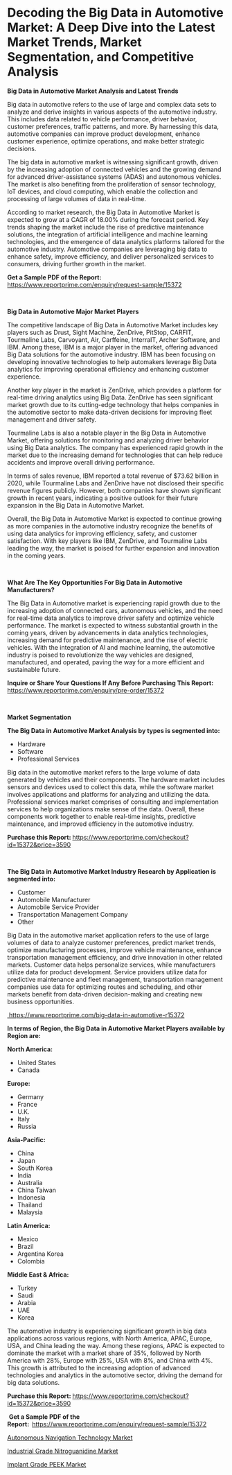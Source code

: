 <p><h1>Decoding the Big Data in Automotive Market: A Deep Dive into the Latest Market Trends, Market Segmentation, and Competitive Analysis</h1></p><p><strong>Big Data in Automotive Market Analysis and Latest Trends</strong></p>
<p><p>Big data in automotive refers to the use of large and complex data sets to analyze and derive insights in various aspects of the automotive industry. This includes data related to vehicle performance, driver behavior, customer preferences, traffic patterns, and more. By harnessing this data, automotive companies can improve product development, enhance customer experience, optimize operations, and make better strategic decisions.</p><p>The big data in automotive market is witnessing significant growth, driven by the increasing adoption of connected vehicles and the growing demand for advanced driver-assistance systems (ADAS) and autonomous vehicles. The market is also benefiting from the proliferation of sensor technology, IoT devices, and cloud computing, which enable the collection and processing of large volumes of data in real-time.</p><p>According to market research, the Big Data in Automotive Market is expected to grow at a CAGR of 18.00% during the forecast period. Key trends shaping the market include the rise of predictive maintenance solutions, the integration of artificial intelligence and machine learning technologies, and the emergence of data analytics platforms tailored for the automotive industry. Automotive companies are leveraging big data to enhance safety, improve efficiency, and deliver personalized services to consumers, driving further growth in the market.</p></p>
<p><strong>Get a Sample PDF of the Report:&nbsp;</strong> <a href="https://www.reportprime.com/enquiry/request-sample/15372">https://www.reportprime.com/enquiry/request-sample/15372</a></p>
<p>&nbsp;</p>
<p><strong>Big Data in Automotive Major Market Players</strong></p>
<p><p>The competitive landscape of Big Data in Automotive Market includes key players such as Drust, Sight Machine, ZenDrive, PitStop, CARFIT, Tourmaline Labs, Carvoyant, Air, Carffeine, InterraIT, Archer Software, and IBM. Among these, IBM is a major player in the market, offering advanced Big Data solutions for the automotive industry. IBM has been focusing on developing innovative technologies to help automakers leverage Big Data analytics for improving operational efficiency and enhancing customer experience.</p><p>Another key player in the market is ZenDrive, which provides a platform for real-time driving analytics using Big Data. ZenDrive has seen significant market growth due to its cutting-edge technology that helps companies in the automotive sector to make data-driven decisions for improving fleet management and driver safety.</p><p>Tourmaline Labs is also a notable player in the Big Data in Automotive Market, offering solutions for monitoring and analyzing driver behavior using Big Data analytics. The company has experienced rapid growth in the market due to the increasing demand for technologies that can help reduce accidents and improve overall driving performance.</p><p>In terms of sales revenue, IBM reported a total revenue of $73.62 billion in 2020, while Tourmaline Labs and ZenDrive have not disclosed their specific revenue figures publicly. However, both companies have shown significant growth in recent years, indicating a positive outlook for their future expansion in the Big Data in Automotive Market.</p><p>Overall, the Big Data in Automotive Market is expected to continue growing as more companies in the automotive industry recognize the benefits of using data analytics for improving efficiency, safety, and customer satisfaction. With key players like IBM, ZenDrive, and Tourmaline Labs leading the way, the market is poised for further expansion and innovation in the coming years.</p></p>
<p>&nbsp;</p>
<p><strong>What Are The Key Opportunities For Big Data in Automotive Manufacturers?</strong></p>
<p><p>The Big Data in Automotive market is experiencing rapid growth due to the increasing adoption of connected cars, autonomous vehicles, and the need for real-time data analytics to improve driver safety and optimize vehicle performance. The market is expected to witness substantial growth in the coming years, driven by advancements in data analytics technologies, increasing demand for predictive maintenance, and the rise of electric vehicles. With the integration of AI and machine learning, the automotive industry is poised to revolutionize the way vehicles are designed, manufactured, and operated, paving the way for a more efficient and sustainable future.</p></p>
<p><strong>Inquire or Share Your Questions If Any Before Purchasing This Report:</strong> <a href="https://www.reportprime.com/enquiry/pre-order/15372">https://www.reportprime.com/enquiry/pre-order/15372</a></p>
<p>&nbsp;</p>
<p><strong>Market Segmentation</strong></p>
<p><strong>The Big Data in Automotive Market Analysis by types is segmented into:</strong></p>
<p><ul><li>Hardware</li><li>Software</li><li>Professional Services</li></ul></p>
<p><p>Big data in the automotive market refers to the large volume of data generated by vehicles and their components. The hardware market includes sensors and devices used to collect this data, while the software market involves applications and platforms for analyzing and utilizing the data. Professional services market comprises of consulting and implementation services to help organizations make sense of the data. Overall, these components work together to enable real-time insights, predictive maintenance, and improved efficiency in the automotive industry.</p></p>
<p><strong>Purchase this Report:&nbsp;</strong><a href="https://www.reportprime.com/checkout?id=15372&price=3590">https://www.reportprime.com/checkout?id=15372&price=3590</a></p>
<p>&nbsp;</p>
<p><strong>The Big Data in Automotive Market Industry Research by Application is segmented into:</strong></p>
<p><ul><li>Customer</li><li>Automobile Manufacturer</li><li>Automobile Service Provider</li><li>Transportation Management Company</li><li>Other</li></ul></p>
<p><p>Big Data in the automotive market application refers to the use of large volumes of data to analyze customer preferences, predict market trends, optimize manufacturing processes, improve vehicle maintenance, enhance transportation management efficiency, and drive innovation in other related markets. Customer data helps personalize services, while manufacturers utilize data for product development. Service providers utilize data for predictive maintenance and fleet management, transportation management companies use data for optimizing routes and scheduling, and other markets benefit from data-driven decision-making and creating new business opportunities.</p></p>
<p><a href="https://www.reportprime.com/big-data-in-automotive-r15372">&nbsp;https://www.reportprime.com/big-data-in-automotive-r15372</a></p>
<p><strong>In terms of Region, the Big Data in Automotive Market Players available by Region are:</strong></p>
<p>
    <p> <strong> North America: </strong>
        <ul>
            <li>United States</li>
            <li>Canada</li>
        </ul>
        </p> 
    <p> <strong> Europe: </strong>
        <ul>
            <li>Germany</li>
            <li>France</li>
            <li>U.K.</li>
            <li>Italy</li>
            <li>Russia</li>
        </ul>
        </p> 
    <p> <strong> Asia-Pacific: </strong>
        <ul>
            <li>China</li>
            <li>Japan</li>
            <li>South Korea</li>
            <li>India</li>
            <li>Australia</li>
            <li>China Taiwan</li>
            <li>Indonesia</li>
            <li>Thailand</li>
            <li>Malaysia</li>
        </ul>
        </p> 
    <p> <strong> Latin America: </strong>
        <ul>
            <li>Mexico</li>
            <li>Brazil</li>
            <li>Argentina Korea</li>
            <li>Colombia</li>
        </ul>
        </p> 
    <p> <strong> Middle East & Africa: </strong>
        <ul>
            <li>Turkey</li>
            <li>Saudi</li>
            <li>Arabia</li>
            <li>UAE</li>
            <li>Korea</li>
        </ul>
    </p>
    </p>
<p><p>The automotive industry is experiencing significant growth in big data applications across various regions, with North America, APAC, Europe, USA, and China leading the way. Among these regions, APAC is expected to dominate the market with a market share of 35%, followed by North America with 28%, Europe with 25%, USA with 8%, and China with 4%. This growth is attributed to the increasing adoption of advanced technologies and analytics in the automotive sector, driving the demand for big data solutions.</p></p>
<p><strong>Purchase this Report: </strong><a href="https://www.reportprime.com/checkout?id=15372&price=3590">https://www.reportprime.com/checkout?id=15372&price=3590</a></p>
<p>&nbsp;<strong>Get a Sample PDF of the Report:&nbsp;&nbsp;</strong><a href="https://www.reportprime.com/enquiry/request-sample/15372">https://www.reportprime.com/enquiry/request-sample/15372</a></p>
<p><strong></strong></p>
<p><p><a href="https://github.com/JameTravis/Market-Research-Report-List-4/blob/main/autonomous-navigation-technology-market.md">Autonomous Navigation Technology Market</a></p><p><a href="https://www.linkedin.com/pulse/industrial-grade-nitroguanidine-market-offer-valuable-insights-9ymre?trackingId=3e4QeJ37tWNq6B0NvyQF7A%3D%3D">Industrial Grade Nitroguanidine Market</a></p><p><a href="https://www.linkedin.com/pulse/implant-grade-peek-market-offer-valuable-insights-size-share-trends-xtqle?trackingId=n1JuGYlqF%2FQTQEbGb27vXQ%3D%3D">Implant Grade PEEK Market</a></p></p>